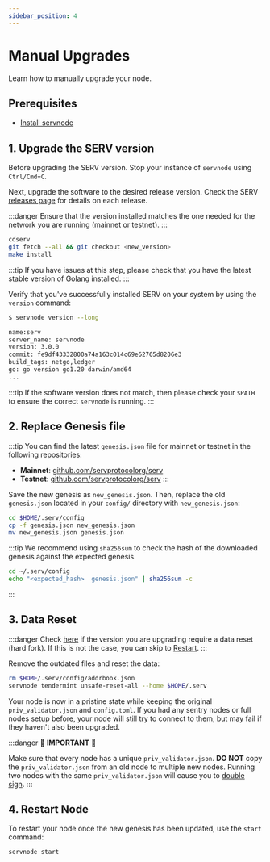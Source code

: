 ```yaml
---
sidebar_position: 4
---
```


# Manual Upgrades

Learn how to manually upgrade your node.

## Prerequisites

- [Install servnode](../../protocol/evmos-cli)

## 1. Upgrade the SERV version

Before upgrading the SERV version. Stop your instance of `servnode` using `Ctrl/Cmd+C`.

Next, upgrade the software to the desired release version. Check the SERV [releases page](https://github.com/servprotocolorg/serv/releases)
for details on each release.

:::danger
Ensure that the version installed matches the one needed for the network you are running (mainnet or testnet).
:::

```bash
cdserv
git fetch --all && git checkout <new_version>
make install
```

:::tip
If you have issues at this step, please check that you have the latest stable version of
[Golang](https://golang.org/dl/) installed.
:::

Verify that you've successfully installed SERV on your system by using the `version` command:

```bash
$ servnode version --long

name:serv
server_name: servnode
version: 3.0.0
commit: fe9df43332800a74a163c014c69e62765d8206e3
build_tags: netgo,ledger
go: go version go1.20 darwin/amd64
...
```

:::tip
If the software version does not match, then please check your `$PATH` to ensure the correct `servnode` is running.
:::

## 2. Replace Genesis file

:::tip
You can find the latest `genesis.json` file for mainnet or testnet in the following repositories:

- **Mainnet**: [github.com/servprotocolorg/serv](https://github.com/servprotocolorg/serv)
- **Testnet**: [github.com/servprotocolorg/serv](https://github.com/servprotocolorg/serv)
:::

Save the new genesis as `new_genesis.json`. Then, replace the old `genesis.json` located in your `config/` directory with `new_genesis.json`:

```bash
cd $HOME/.serv/config
cp -f genesis.json new_genesis.json
mv new_genesis.json genesis.json
```

:::tip
We recommend using `sha256sum` to check the hash of the downloaded genesis against the expected genesis.

```bash
cd ~/.serv/config
echo "<expected_hash>  genesis.json" | sha256sum -c
```

:::

## 3. Data Reset

:::danger
Check [here](./list-of-upgrades) if the version you are upgrading require a data reset (hard fork). If this is not the
case, you can skip to [Restart](https://docs.cosmos.network/main/modules/upgrade).
:::

Remove the outdated files and reset the data:

```bash
rm $HOME/.serv/config/addrbook.json
servnode tendermint unsafe-reset-all --home $HOME/.serv
```

Your node is now in a pristine state while keeping the original `priv_validator.json` and `config.toml`. If you had any
sentry nodes or full nodes setup before,
your node will still try to connect to them, but may fail if they haven't also
been upgraded.

:::danger
🚨 **IMPORTANT** 🚨

Make sure that every node has a unique `priv_validator.json`. **DO NOT** copy the `priv_validator.json` from an old node
to multiple new nodes. Running two nodes with the same `priv_validator.json` will cause you to [double sign](https://docs.tendermint.com/master/spec/consensus/signing.html#double-signing).
:::

## 4. Restart Node

To restart your node once the new genesis has been updated, use the `start` command:

```bash
servnode start
```
